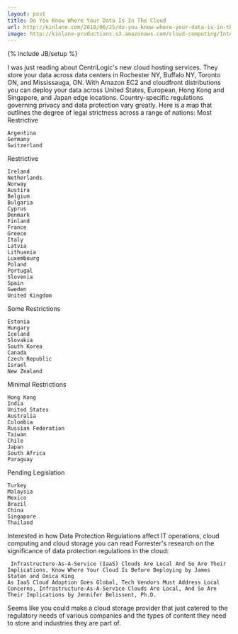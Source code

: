 ```yaml
---
layout: post
title: Do You Know Where Your Data Is In The Cloud
url: http://kinlane.com/2010/06/25/do-you-know-where-your-data-is-in-the-cloud/
image: http://kinlane-productions.s3.amazonaws.com/cloud-computing/Interactive-Data-Heat-Map.PNG
---
```

{% include JB/setup %}
I was just reading about CentriLogic's new cloud hosting services. They store your data across data centers in Rochester NY, Buffalo NY, Toronto ON, and Mississauga, ON.
With Amazon EC2 and cloudfront distributions you can deploy your data across United States, European, Hong Kong and Singapore, and Japan edge locations.
Country-specific regulations governing privacy and data protection vary greatly. Here is a map that outlines the degree of legal strictness across a range of nations:
Most Restrictive

	Argentina
	Germany
	Switzerland

Restrictive

	Ireland
	Netherlands
	Norway
	Austira
	Belgium
	Bulgaria
	Cyprus
	Denmark
	Finland
	France
	Greece
	Italy
	Latvia
	Lithuania
	Luxembourg
	Poland
	Portugal
	Slovenia
	Spain
	Sweden
	United Kingdom

Some Restrictions

	Estonia
	Hungary
	Iceland
	Slovakia
	South Korea
	Canada
	Czech Republic
	Israel
	New Zealand

Minimal Restrictions

	Hong Kong
	India
	United States
	Australia
	Colombia
	Russian Federation
	Taiwan
	Chile
	Japan
	South Africa
	Paraguay

Pending Legislation

	Turkey
	Malaysia
	Mexico
	Brazil
	China
	Singapore
	Thailand

Interested in how Data Protection Regulations affect IT operations, cloud computing and cloud storage you can read Forrester's research on the significance of data protection regulations in the cloud:

	 Infrastructure-As-A-Service (IaaS) Clouds Are Local And So Are Their Implications, Know Where Your Cloud Is Before Deploying by James Staten and Onica King
	As IaaS Cloud Adoption Goes Global, Tech Vendors Must Address Local Concerns, Infrastructure-As-A-Service Clouds Are Local, And So Are Their Implications by Jennifer Belissent, Ph.D.

Seems like you could make a cloud storage provider that just catered to the regulatory needs of various companies and the types of content they need to store and industries they are part of.